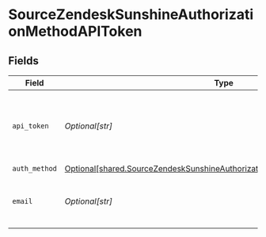 # SourceZendeskSunshineAuthorizationMethodAPIToken


## Fields

| Field                                                                                                                                                                | Type                                                                                                                                                                 | Required                                                                                                                                                             | Description                                                                                                                                                          |
| -------------------------------------------------------------------------------------------------------------------------------------------------------------------- | -------------------------------------------------------------------------------------------------------------------------------------------------------------------- | -------------------------------------------------------------------------------------------------------------------------------------------------------------------- | -------------------------------------------------------------------------------------------------------------------------------------------------------------------- |
| `api_token`                                                                                                                                                          | *Optional[str]*                                                                                                                                                      | :heavy_check_mark:                                                                                                                                                   | API Token. See the <a href="https://docs.airbyte.com/integrations/sources/zendesk_sunshine">docs</a> for information on how to generate this key.                    |
| `auth_method`                                                                                                                                                        | [Optional[shared.SourceZendeskSunshineAuthorizationMethodAPITokenAuthMethod]](undefined/models/shared/sourcezendesksunshineauthorizationmethodapitokenauthmethod.md) | :heavy_minus_sign:                                                                                                                                                   | N/A                                                                                                                                                                  |
| `email`                                                                                                                                                              | *Optional[str]*                                                                                                                                                      | :heavy_check_mark:                                                                                                                                                   | The user email for your Zendesk account                                                                                                                              |